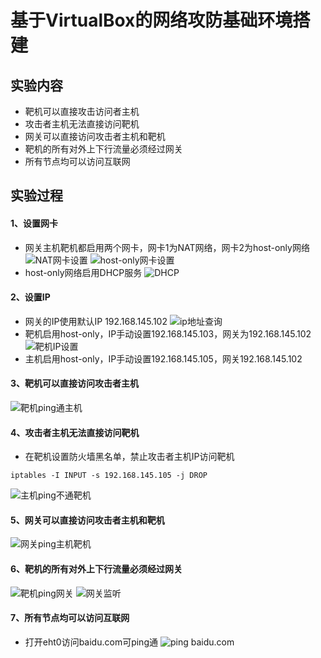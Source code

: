 #	基于VirtualBox的网络攻防基础环境搭建

##	实验内容
*	靶机可以直接攻击访问者主机
*	攻击者主机无法直接访问靶机
*	网关可以直接访问攻击者主机和靶机
*	靶机的所有对外上下行流量必须经过网关
*	所有节点均可以访问互联网

##	实验过程
####  1、设置网卡
- 网关主机靶机都启用两个网卡，网卡1为NAT网络，网卡2为host-only网络
![NAT网卡设置](https://github.com/choitop/ns/blob/master/2017-2/zdy%26whx/FilppedClassroom/chap0x01/1.png)
![host-only网卡设置](https://github.com/choitop/ns/blob/master/2017-2/zdy%26whx/FilppedClassroom/chap0x01/2.png)
-  host-only网络启用DHCP服务
![DHCP](https://github.com/choitop/ns/blob/master/2017-2/zdy%26whx/FilppedClassroom/chap0x01/3.png)
####  2、设置IP
-  网关的IP使用默认IP 192.168.145.102
![ip地址查询](https://github.com/choitop/ns/blob/master/2017-2/zdy%26whx/FilppedClassroom/chap0x01/4.png)
-  靶机启用host-only，IP手动设置192.168.145.103，网关为192.168.145.102
![靶机IP设置](https://github.com/choitop/ns/blob/master/2017-2/zdy%26whx/FilppedClassroom/chap0x01/5.png)
-  主机启用host-only，IP手动设置192.168.145.105，网关192.168.145.102
####  3、靶机可以直接访问攻击者主机
![靶机ping通主机](https://github.com/choitop/ns/blob/master/2017-2/zdy%26whx/FilppedClassroom/chap0x01/6.png)
####  4、攻击者主机无法直接访问靶机
-  在靶机设置防火墙黑名单，禁止攻击者主机IP访问靶机
```shell
iptables -I INPUT -s 192.168.145.105 -j DROP
```
![主机ping不通靶机](https://github.com/choitop/ns/blob/master/2017-2/zdy%26whx/FilppedClassroom/chap0x01/7.png)
####  5、网关可以直接访问攻击者主机和靶机
![网关ping主机靶机](https://github.com/choitop/ns/blob/master/2017-2/zdy%26whx/FilppedClassroom/chap0x01/8.png)
####  6、靶机的所有对外上下行流量必须经过网关
![靶机ping网关](https://github.com/choitop/ns/blob/master/2017-2/zdy%26whx/FilppedClassroom/chap0x01/9.png)
![网关监听](https://github.com/choitop/ns/blob/master/2017-2/zdy%26whx/FilppedClassroom/chap0x01/10.png)
####  7、所有节点均可以访问互联网
-  打开eht0访问baidu.com可ping通
![ping baidu.com](https://github.com/choitop/ns/blob/master/2017-2/zdy%26whx/FilppedClassroom/chap0x01/11.png)
